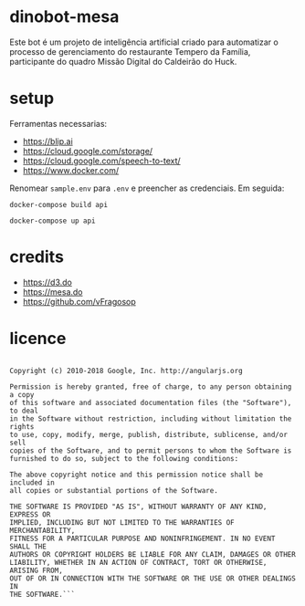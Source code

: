 # dinobot-mesa

Este bot é um projeto de inteligência artificial criado para automatizar o processo de gerenciamento do restaurante Tempero da Família, participante do quadro Missão Digital do Caldeirão do Huck.

# setup

Ferramentas necessarias:

- https://blip.ai
- https://cloud.google.com/storage/
- https://cloud.google.com/speech-to-text/
- https://www.docker.com/

Renomear `sample.env` para `.env` e preencher as credenciais. Em seguida:

```docker-compose build api```

```docker-compose up api```

# credits

- https://d3.do
- https://mesa.do
- https://github.com/vFragosop

# licence

```The MIT License

Copyright (c) 2010-2018 Google, Inc. http://angularjs.org

Permission is hereby granted, free of charge, to any person obtaining a copy
of this software and associated documentation files (the "Software"), to deal
in the Software without restriction, including without limitation the rights
to use, copy, modify, merge, publish, distribute, sublicense, and/or sell
copies of the Software, and to permit persons to whom the Software is
furnished to do so, subject to the following conditions:

The above copyright notice and this permission notice shall be included in
all copies or substantial portions of the Software.

THE SOFTWARE IS PROVIDED "AS IS", WITHOUT WARRANTY OF ANY KIND, EXPRESS OR
IMPLIED, INCLUDING BUT NOT LIMITED TO THE WARRANTIES OF MERCHANTABILITY,
FITNESS FOR A PARTICULAR PURPOSE AND NONINFRINGEMENT. IN NO EVENT SHALL THE
AUTHORS OR COPYRIGHT HOLDERS BE LIABLE FOR ANY CLAIM, DAMAGES OR OTHER
LIABILITY, WHETHER IN AN ACTION OF CONTRACT, TORT OR OTHERWISE, ARISING FROM,
OUT OF OR IN CONNECTION WITH THE SOFTWARE OR THE USE OR OTHER DEALINGS IN
THE SOFTWARE.```
